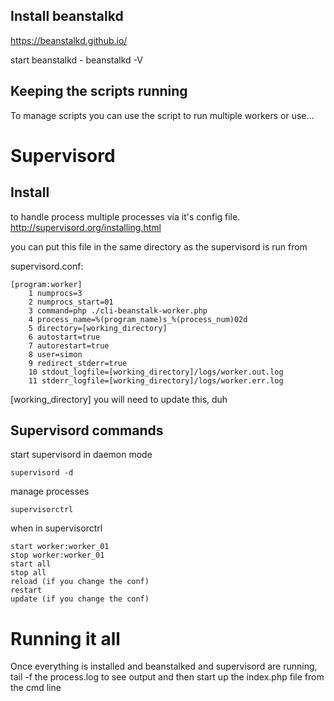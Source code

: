 Install beanstalkd
---------------------
https://beanstalkd.github.io/

start beanstalkd - beanstalkd -V

Keeping the scripts running
---------------------
To manage scripts you can use the script to run multiple workers or use...

Supervisord
=====================

Install 
---------------------
to handle process multiple processes via it's config file.
http://supervisord.org/installing.html

you can put this file in the same directory as the supervisord is run from

supervisord.conf:

    [program:worker]
        1 numprocs=3
        2 numprocs_start=01
        3 command=php ./cli-beanstalk-worker.php
        4 process_name=%(program_name)s_%(process_num)02d
        5 directory=[working_directory]
        6 autostart=true
        7 autorestart=true
        8 user=simon
        9 redirect_stderr=true
        10 stdout_logfile=[working_directory]/logs/worker.out.log
        11 stderr_logfile=[working_directory]/logs/worker.err.log

[working_directory] you will need to update this, duh

Supervisord commands
-----
start supervisord in daemon mode

    supervisord -d

manage processes

    supervisorctrl

when in supervisorctrl

    start worker:worker_01
    stop worker:worker_01
    start all
    stop all
    reload (if you change the conf)
    restart
    update (if you change the conf)

# Running it all

Once everything is installed and beanstalked and supervisord are running, tail -f the process.log to see output and then start up the index.php file from the cmd line
